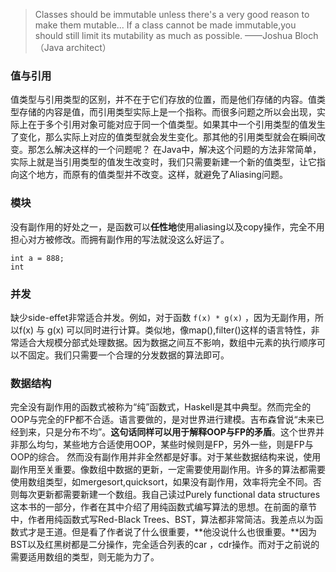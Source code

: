 > Classes should be immutable unless there's a very good reason to make them mutable... If a class cannot be made immutable,you should still limit its mutability as much as possible.
——Joshua Bloch （Java architect）

### 值与引用
值类型与引用类型的区别，并不在于它们存放的位置，而是他们存储的内容。值类型存储的内容是值，而引用类型实际上是一个指称。而很多问题之所以会出现，实际上在于多个引用对象可能对应于同一个值类型。如果其中一个引用类型的值发生了变化，那么实际上对应的值类型就会发生变化。那其他的引用类型就会在瞬间改变。那怎么解决这样的一个问题呢？
在Java中，解决这个问题的方法非常简单，实际上就是当引用类型的值发生改变时，我们只需要新建一个新的值类型，让它指向这个地方，而原有的值类型并不改变。这样，就避免了Aliasing问题。
### 模块
没有副作用的好处之一，是函数可以**任性地**使用aliasing以及copy操作，完全不用担心对方被修改。而拥有副作用的写法就没这么好运了。
```
int a = 888;
int 
```


### 并发
缺少side-effet非常适合并发。例如，对于函数 `f(x) * g(x)` ，因为无副作用，所以f(x) 与 g(x) 可以同时进行计算。类似地，像map(),filter()这样的语言特性，非常适合大规模分部式处理数据。因为数据之间互不影响，数组中元素的执行顺序可以不固定。我们只需要一个合理的分发数据的算法即可。

### 数据结构
完全没有副作用的函数式被称为“纯”函数式，Haskell是其中典型。然而完全的OOP与完全的FP都不合适。语言要做的，是对世界进行建模。吉布森曾说“未来已经到来，只是分布不均”。**这句话同样可以用于解释OOP与FP的矛盾**。这个世界并非那么均匀，某些地方合适使用OOP，某些时候则是FP，另外一些，则是FP与OOP的综合。
然而没有副作用并非全然都是好事。对于某些数据结构来说，使用副作用至关重要。像数组中数据的更新，一定需要使用副作用。许多的算法都需要使用数组类型，如mergesort,quicksort，如果没有副作用，效率将完全不同。否则每次更新都需要新建一个数组。我自己读过Purely functional data structures这本书的一部分，作者在其中介绍了用纯函数式编写算法的思想。在前面的章节中，作者用纯函数式写Red-Black Trees、BST，算法都非常简洁。我差点以为函数式才是王道。但是看了作者说了什么很重要，**他没说什么也很重要。**因为BST以及红黑树都是二分操作，完全适合列表的car ，cdr操作。而对于之前说的需要适用数组的类型，则无能为力了。



